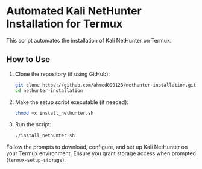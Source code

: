 # Automated Kali NetHunter Installation for Termux

This script automates the installation of Kali NetHunter on Termux.

## How to Use

1. Clone the repository (if using GitHub):

    ```sh
    git clone https://github.com/ahmed090123/nethunter-installation.git
    cd nethunter-installation
    ```

2. Make the setup script executable (if needed):

    ```sh
    chmod +x install_nethunter.sh
    ```

3. Run the script:

    ```sh
    ./install_nethunter.sh
    ```

Follow the prompts to download, configure, and set up Kali NetHunter on your Termux environment. Ensure you grant storage access when prompted (`termux-setup-storage`).
